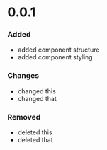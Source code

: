 # 0.0.1

### Added
- added component structure
- added component styling

### Changes

- changed this
- changed that

### Removed

- deleted this
- deleted that
